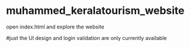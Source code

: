 # muhammed_keralatourism_website

open index.html and explore the website

#just the UI design and login validation are only currently available

